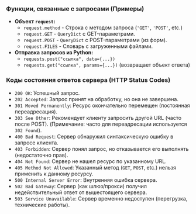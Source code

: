 ### Функции, связанные с запросами (Примеры)

*   **Объект `request`:**
    *   `request.method` - Строка с методом запроса (`'GET'`, `'POST'`, etc.)
    *   `request.GET` - `QueryDict` с GET-параметрами.
    *   `request.POST` - `QueryDict` с POST-параметрами (из форм).
    *   `request.FILES` - Словарь с загруженными файлами.
*   **Отправка запросов из Python:**
    *   `requests.post("ссылка", data={...})`
    *   `requests.get("ссылка", params={...})` (возвращает объект ответа)

### Коды состояния ответов сервера (HTTP Status Codes)

*   `200 OK`: Успешный запрос.
*   `202 Accepted`: Запрос принят на обработку, но она не завершена.
*   `301 Moved Permanently`: Ресурс окончательно перемещен (постоянная переадресация).
*   `303 See Other`: Рекомендует клиенту запросить другой URL (часто после POST). (Примечание: часто для переадресации используется `302 Found`).
*   `400 Bad Request`: Сервер обнаружил синтаксическую ошибку в запросе клиента.
*   `403 Forbidden`: Сервер понял запрос, но отказывается его выполнять (недостаточно прав).
*   `404 Not Found`: Сервер не нашел ресурс по указанному URL.
*   `405 Method Not Allowed`: Указанный метод (`GET`, `POST`, etc.) нельзя применить к данному ресурсу.
*   `500 Internal Server Error`: Внутренняя ошибка сервера.
*   `502 Bad Gateway`: Сервер (как шлюз/прокси) получил недействительный ответ от вышестоящего сервера.
*   `503 Service Unavailable`: Сервер временно недоступен (перегрузка, технические работы).
